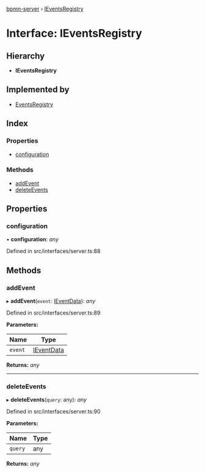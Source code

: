 [bpmn-server](../README.md) › [IEventsRegistry](ieventsregistry.md)

# Interface: IEventsRegistry

## Hierarchy

* **IEventsRegistry**

## Implemented by

* [EventsRegistry](../classes/eventsregistry.md)

## Index

### Properties

* [configuration](ieventsregistry.md#configuration)

### Methods

* [addEvent](ieventsregistry.md#addevent)
* [deleteEvents](ieventsregistry.md#deleteevents)

## Properties

###  configuration

• **configuration**: *any*

Defined in src/interfaces/server.ts:88

## Methods

###  addEvent

▸ **addEvent**(`event`: [IEventData](ieventdata.md)): *any*

Defined in src/interfaces/server.ts:89

**Parameters:**

Name | Type |
------ | ------ |
`event` | [IEventData](ieventdata.md) |

**Returns:** *any*

___

###  deleteEvents

▸ **deleteEvents**(`query`: any): *any*

Defined in src/interfaces/server.ts:90

**Parameters:**

Name | Type |
------ | ------ |
`query` | any |

**Returns:** *any*
